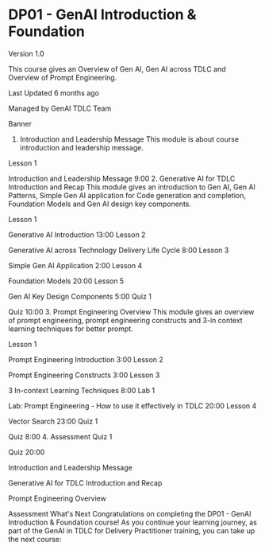 # DP01 - GenAI Introduction & Foundation
Version 1.0


This course gives an Overview of Gen AI, Gen AI across TDLC and Overview of Prompt Engineering.



Last Updated 6 months ago

Managed by GenAI TDLC Team

Banner
1. Introduction and Leadership Message
This module is about course introduction and leadership message.

Lesson 1

Introduction and Leadership Message
9:00
2. Generative AI for TDLC Introduction and Recap
This module gives an introduction to Gen AI, Gen AI Patterns, Simple Gen AI application for Code generation and completion, Foundation Models and Gen AI design key components.

Lesson 1

Generative AI Introduction
13:00
Lesson 2

Generative AI across Technology Delivery Life Cycle
8:00
Lesson 3

Simple Gen AI Application
2:00
Lesson 4

Foundation Models
20:00
Lesson 5

Gen AI Key Design Components
5:00
Quiz 1

Quiz
10:00
3. Prompt Engineering Overview
This module gives an overview of prompt engineering, prompt engineering constructs and 3-in context learning techniques for better prompt.

Lesson 1

Prompt Engineering Introduction
3:00
Lesson 2

Prompt Engineering Constructs
3:00
Lesson 3

3 In-context Learning Techniques
8:00
Lab 1

Lab: Prompt Engineering - How to use it effectively in TDLC
20:00
Lesson 4

Vector Search
23:00
Quiz 1

Quiz
8:00
4. Assessment
Quiz 1

Quiz
20:00

Introduction and Leadership Message

Generative AI for TDLC Introduction and Recap

Prompt Engineering Overview

Assessment
What's Next
Congratulations on completing the DP01 - GenAI Introduction & Foundation course! As you continue your learning journey, as part of the GenAI in TDLC for Delivery Practitioner training, you can take up the next course: